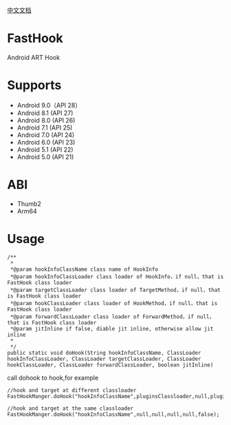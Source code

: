 [中文文档](https://github.com/turing-technician/FastHook/blob/master/README_CN.md)
# FastHook
Android ART Hook
# Supports
- Android 9.0（API 28）
- Android 8.1 (API 27)
- Android 8.0 (API 26)
- Android 7.1 (API 25)
- Android 7.0 (API 24)
- Android 6.0 (API 23)
- Android 5.1 (API 22)
- Android 5.0 (API 21)
# ABI
- Thumb2
- Arm64
# Usage
```
/**
 *
 *@param hookInfoClassName class name of HookInfo
 *@param hookInfoClassLoader class loader of HookInfo，if null，that is FastHook class loader
 *@param targetClassLoader class loader of TargetMethod，if null，that is FastHook class loader
 *@param hookClassLoader class loader of HookMethod，if null，that is FastHook class loader
 *@param forwardClassLoader class loader of ForwardMethod，if null，that is FastHook class loader
 *@param jitInline if false, diable jit inline, otherwise allow jit inline
 *
 */
public static void doHook(String hookInfoClassName, ClassLoader hookInfoClassLoader, ClassLoader targetClassLoader, ClassLoader hookClassLoader, ClassLoader forwardClassLoader, boolean jitInline)
```
call dohook to hook,for example
```
//hook and target at different classloader
FastHookManger.doHook("hookInfoClassName",pluginsClassloader,null,pluginsClassloader,pluginsClassloader,false);

//hook and target at the same classloader
FastHookManger.doHook("hookInfoClassName",null,null,null,null,false);
```
